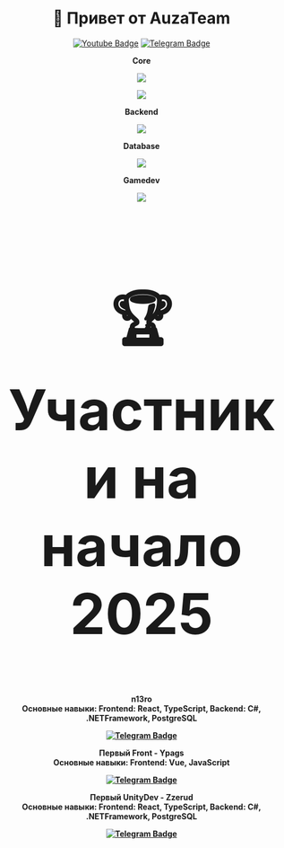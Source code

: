 <h1 align="center" style="font-size:2em;">🎇 Привет от <b>AuzaTeam</b> </h1>
<div align="center">
      <a href="auzateaminc@gmail.com"><img src="https://img.shields.io/badge/Gmail-red?style=for-the-badge&logo=gmail&logoColor=white" alt="Youtube Badge"></a>
      <a href="https://t.me/n1_3ro"><img src="https://img.shields.io/badge/Telegram-blue?style=for-the-badge&logo=telegram&logoColor=white" alt="Telegram Badge"></a>
  </div>
  
  <div align="center">
     <p><b>Core</b></p>
     <img src="https://skillicons.dev/icons?i=cs,js,py" /><br/>
     <p><b><Frontend/b></p>
     <img src="https://skillicons.dev/icons?i=react,nextjs,vue,nuxtjs" />
    <p><b>Backend</b></p>
     <img src="https://skillicons.dev/icons?i=dotnet,fastapi" />
    <p><b>Database</b></p>
     <img src="https://skillicons.dev/icons?i=postgres,supabase" />
    <p><b>Gamedev</b></p>
     <img src="https://skillicons.dev/icons?i=unity" />
  </div>

  <div align="center">
      <h2 style="font-size:100px">🏆 Участники на начало 2025</h2>
      <p><b>n13ro</b> <br/>Основные навыки: <span><b>Frontend: React, TypeScript, Backend: С#, .NETFramework, PostgreSQL</b></span></p>
      <a href="https://t.me/n1_3ro"><img src="https://img.shields.io/badge/Telegram-blue?style=for-the-badge&logo=telegram&logoColor=white" alt="Telegram Badge"></a>
      <p><b>Первый Front - Ypags</b> <br/>Основные навыки: <span><b>Frontend: Vue, JavaScript</b></span></p>
      <a href="https://t.me/prostopotato"><img src="https://img.shields.io/badge/Telegram-blue?style=for-the-badge&logo=telegram&logoColor=white" alt="Telegram Badge"></a>
      <p><b>Первый UnityDev - Zzerud</b> <br/>Основные навыки: <span><b>Frontend: React, TypeScript, Backend: С#, .NETFramework, PostgreSQL</b></span></p>
      <a href="https://t.me/zzerud"><img src="https://img.shields.io/badge/Telegram-blue?style=for-the-badge&logo=telegram&logoColor=white" alt="Telegram Badge"></a>
  </div>

